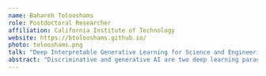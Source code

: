 ```yaml
---
name: Bahareh Tolooshams
role: Postdoctoral Researcher
affiliation: California Institute of Technology
website: https://btolooshams.github.io/
photo: tolooshams.png
talk: "Deep Interpretable Generative Learning for Science and Engineering"
abstract: "Discriminative and generative AI are two deep learning paradigms that revolutionized prediction and generation of high-quality images from text prompts. Nonetheless, discriminative learning is unable to generate data, and deep generative models struggle with decoding capabilities. Moreover, both approaches are data-hungry and have low interpretability. These drawbacks have posed significant barriers to the adoption of deep learning in applications where a) acquiring supervised data is expensive or infeasible, and b) goals extend beyond data fitting to attain scientific insights. Furthermore, deep learning applications are fairly unexplored in fields with rich mathematical and optimization frameworks such as inverse problems, or those in which interpretability matters. This talk discusses the theory and applications of deep learning in data-limited or unsupervised inverse problems. These include applications in radar sensing, Poisson image denoising, and computational neuroscience."
---
```

